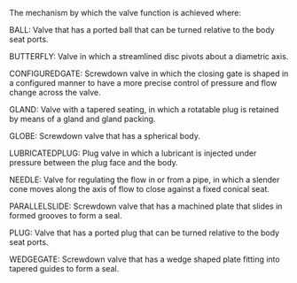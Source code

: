 The mechanism by which the valve function is achieved where:



BALL: Valve that has a ported ball that can be turned relative to the body seat ports.

BUTTERFLY: Valve in which a streamlined disc pivots about a diametric axis.

CONFIGUREDGATE: Screwdown valve in which the closing gate is shaped in a configured manner to have a more precise control of pressure and flow change across the valve.

GLAND: Valve with a tapered seating, in which a rotatable plug is retained by means of a gland and gland packing.

GLOBE: Screwdown valve that has a spherical body.

LUBRICATEDPLUG: Plug valve in which a lubricant is injected under pressure between the plug face and the body.

NEEDLE: Valve for regulating the flow in or from a pipe, in which a slender cone moves along the axis of flow to close against a fixed conical seat.

PARALLELSLIDE: Screwdown valve that has a machined plate that slides in formed grooves to form a seal.

PLUG: Valve that has a ported plug that can be turned relative to the body seat ports.

WEDGEGATE: Screwdown valve that has a wedge shaped plate fitting into tapered guides to form a seal.
